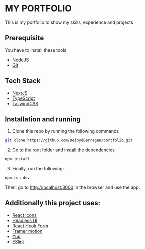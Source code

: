 # MY PORTFOLIO
This is my portfolio to show my skills, experience and projects

## Prerequisite
You have to install these tools
- [NodeJS](https://nodejs.org/en)
- [Git](https://git-scm.com/)

## Tech Stack
- [NextJS](https://react.dev/)
- [TypeScript](https://www.typescriptlang.org/)
- [TailwindCSS](https://tailwindcss.com/)
## Installation and running

1. Clone this repo by running the following commands

```bash
git clone https://github.com/DeibydBarragan/portfolio.git
```
2. Go to the root folder and install the dependencies

```bash
npm install
```

3. Finally, run the following:

```bash
npm run dev
```

Then, go to [http://localhost:3000](http://localhost:3000) in the browser and use the app.

## Additionally this project uses:
- [React Icons](https://react-icons.github.io/react-icons)
- [Headless UI](https://headlessui.com/)
- [React Hook Form](https://react-hook-form.com/)
- [Framer motion](https://www.framer.com/motion/)
- [Yup](https://www.npmjs.com/package/yup)
- [ESlint](https://eslint.org/)
